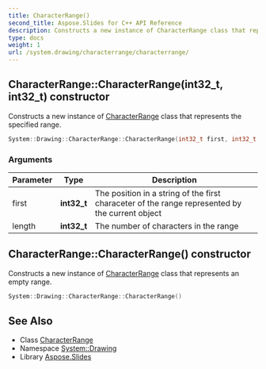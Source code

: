 ```yaml
---
title: CharacterRange()
second_title: Aspose.Slides for C++ API Reference
description: Constructs a new instance of CharacterRange class that represents the specified range.
type: docs
weight: 1
url: /system.drawing/characterrange/characterrange/
---
```

## CharacterRange::CharacterRange(int32_t, int32_t) constructor


Constructs a new instance of [CharacterRange](../) class that represents the specified range.

```cpp
System::Drawing::CharacterRange::CharacterRange(int32_t first, int32_t length)
```


### Arguments

| Parameter | Type | Description |
| --- | --- | --- |
| first | **int32_t** | The position in a string of the first characeter of the range represented by the current object |
| length | **int32_t** | The number of characters in the range |

## CharacterRange::CharacterRange() constructor


Constructs a new instance of [CharacterRange](../) class that represents an empty range.

```cpp
System::Drawing::CharacterRange::CharacterRange()
```

## See Also

* Class [CharacterRange](../)
* Namespace [System::Drawing](../../)
* Library [Aspose.Slides](../../../)